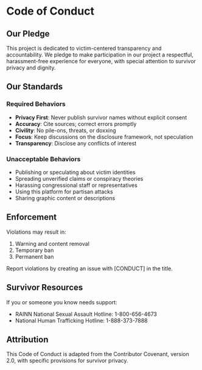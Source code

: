 # Code of Conduct

## Our Pledge

This project is dedicated to victim-centered transparency and accountability. We pledge to make participation in our project a respectful, harassment-free experience for everyone, with special attention to survivor privacy and dignity.

## Our Standards

### Required Behaviors

- **Privacy First**: Never publish survivor names without explicit consent
- **Accuracy**: Cite sources; correct errors promptly
- **Civility**: No pile-ons, threats, or doxxing
- **Focus**: Keep discussions on the disclosure framework, not speculation
- **Transparency**: Disclose any conflicts of interest

### Unacceptable Behaviors

- Publishing or speculating about victim identities
- Spreading unverified claims or conspiracy theories
- Harassing congressional staff or representatives
- Using this platform for partisan attacks
- Sharing graphic content or descriptions

## Enforcement

Violations may result in:
1. Warning and content removal
2. Temporary ban
3. Permanent ban

Report violations by creating an issue with [CONDUCT] in the title.

## Survivor Resources

If you or someone you know needs support:
- RAINN National Sexual Assault Hotline: 1-800-656-4673
- National Human Trafficking Hotline: 1-888-373-7888

## Attribution

This Code of Conduct is adapted from the Contributor Covenant, version 2.0, with specific provisions for survivor privacy.